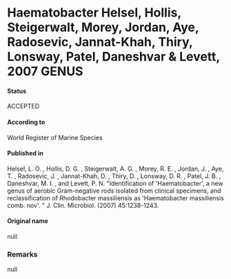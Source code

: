 Haematobacter Helsel, Hollis, Steigerwalt, Morey, Jordan, Aye, Radosevic, Jannat-Khah, Thiry, Lonsway, Patel, Daneshvar & Levett, 2007 GENUS
=======

#### Status
ACCEPTED

#### According to
World Register of Marine Species

#### Published in
Helsel, L. O. , Hollis, D. G. , Steigerwalt, A. G. , Morey, R. E. , Jordan, J. , Aye, T. , Radosevic, J. , Jannat-Khah, D. , Thiry, D. , Lonsway, D. R. , Patel, J. B. , Daneshvar, M. I. , and Levett, P. N. "Identification of 'Haematobacter', a new genus of aerobic Gram-negative rods isolated from clinical specimens, and reclassification of Rhodobacter massiliensis as 'Haematobacter massiliensis comb. nov'. " J. Clin. Microbiol. (2007) 45:1238-1243.

#### Original name
null

### Remarks
null